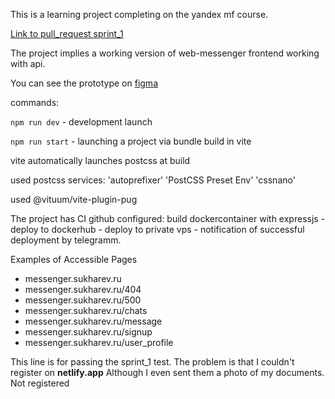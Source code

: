 This is a learning project completing on the yandex mf course.

[Link to pull_request sprint_1 ](https://github.com/Soliton80/middle.messenger.praktikum.yandex/pull/1)

The project implies a working version of web-messenger frontend working with api.

You can see the prototype on [figma](https://www.figma.com/file/8ILHuuVJqjuGU62jaCz49D/mf_messenger?type=design&node-id=0%3A1&mode=design&t=XvZ0MCTizXdJF4js-1)

commands:

`npm run dev` - development launch

`npm run start` - launching a project via bundle build in vite

vite automatically launches postcss at build

used postcss services: 'autoprefixer'  'PostCSS Preset Env' 'cssnano'

used @vituum/vite-plugin-pug

The project has CI github configured: build dockercontainer with expressjs - deploy to dockerhub - deploy to private vps - notification of successful deployment by telegramm.

Examples of Accessible Pages

* messenger.sukharev.ru
* messenger.sukharev.ru/404
* messenger.sukharev.ru/500
* messenger.sukharev.ru/chats
* messenger.sukharev.ru/message
* messenger.sukharev.ru/signup
* messenger.sukharev.ru/user_profile

This line is for passing the sprint_1 test. The problem is that I couldn't register on **netlify.app**
Although I even sent them a photo of my documents. Not registered
